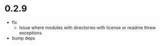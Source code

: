 0.2.9
=================

 * fix
   - Issue where modules with directories with license or readme threw exceptions
 * bump deps
